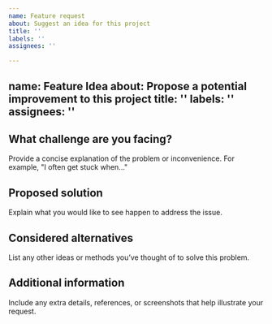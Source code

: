 ```yaml
---
name: Feature request
about: Suggest an idea for this project
title: ''
labels: ''
assignees: ''

---
```


name: Feature Idea
about: Propose a potential improvement to this project
title: ''
labels: ''
assignees: ''
---

## What challenge are you facing?
Provide a concise explanation of the problem or inconvenience. For example, "I often get stuck when..."

## Proposed solution
Explain what you would like to see happen to address the issue.

## Considered alternatives
List any other ideas or methods you’ve thought of to solve this problem.

## Additional information
Include any extra details, references, or screenshots that help illustrate your request.
